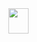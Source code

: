 <!DOCTYPE html>
<html>
  <head>
    <meta charset="utf-8" />
        <meta name="viewport" content="width=device-width">
  </head>
  <body>

<a href="jaiden_wong_resume.pdf" download="jaiden_wong_resume.pdf">
  <img src="images/pdf-download-icon.png" width="40" height="50"></img>
</a>
    <object data="/jaiden_wong_resume.pdf" type="application/pdf" style="min-height:85vh;width:100%"></object>
  </body>
</html>